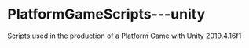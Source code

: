 # PlatformGameScripts---unity
Scripts used in the production of a Platform Game with Unity 2019.4.16f1 
